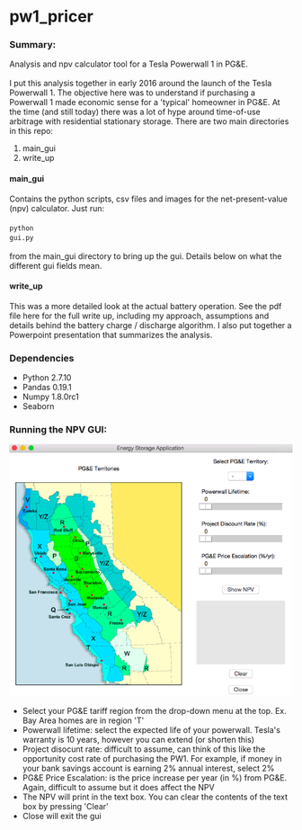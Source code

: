 # pw1_pricer
### Summary:
Analysis and npv calculator tool for a Tesla Powerwall 1 in PG&amp;E. 
<br><br>
I put this analysis together in early 2016 around the launch of the Tesla Powerwall 1. 
The objective here was to understand if purchasing a Powerwall 1 made economic sense for a 'typical' homeowner in PG&E. 
At the time (and still today) there was a lot of hype around time-of-use arbitrage with residential stationary storage. 
There are two main directories in this repo:
1. main_gui
2. write_up
#### main_gui
Contains the python scripts, csv files and images for the net-present-value (npv) calculator. Just run:<br><br>
<code>python gui.py</code><br><br>
from the main_gui directory to bring up the gui. Details below on what the different gui fields mean.
#### write_up
This was a more detailed look at the actual battery operation. See the pdf file here for the full write up, including
my approach, assumptions and details behind the battery charge / discharge algorithm.
I also put together a Powerpoint presentation that summarizes the analysis.
### Dependencies
* Python 2.7.10
* Pandas 0.19.1
* Numpy 1.8.0rc1
* Seaborn
### Running the NPV GUI:
![ScreenShot](/main_gui/gui_screenshot.png)
* Select your PG&E tariff region from the drop-down menu at the top. Ex. Bay Area homes are in region 'T'
* Powerwall lifetime: select the expected life of your powerwall. Tesla's warranty is 10 years, however you can extend (or shorten this)
* Project disocunt rate: difficult to assume, can think of this like the opportunity cost rate of purchasing the PW1. For example, if money in your bank savings account is earning 2% annual interest, select 2%
* PG&E Price Escalation: is the price increase per year (in %) from PG&E. Again, difficult to assume but it does affect the NPV
* The NPV will print in the text box. You can clear the contents of the text box by pressing 'Clear'
* Close will exit the gui
